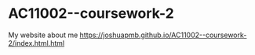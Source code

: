 # AC11002--coursework-2
My website about me
https://joshuapmb.github.io/AC11002--coursework-2/index.html.html
